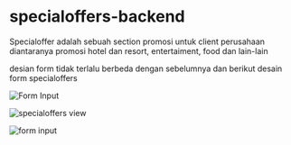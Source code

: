 # specialoffers-backend

Specialoffer adalah sebuah section promosi untuk client perusahaan diantaranya promosi hotel dan resort, entertaiment, food dan lain-lain

desian form tidak terlalu berbeda dengan sebelumnya dan berikut desain form specialoffers

![Form Input](https://user-images.githubusercontent.com/35595156/151114102-143730e9-ed67-469c-bd64-158d095c415f.PNG)


![specialoffers view](https://user-images.githubusercontent.com/35595156/151114129-9e06d959-5191-4c3c-bb03-5e43f091b218.PNG)


![form input](https://user-images.githubusercontent.com/35595156/151114146-e065bb41-02a3-43a6-b645-614d304ba950.PNG)


